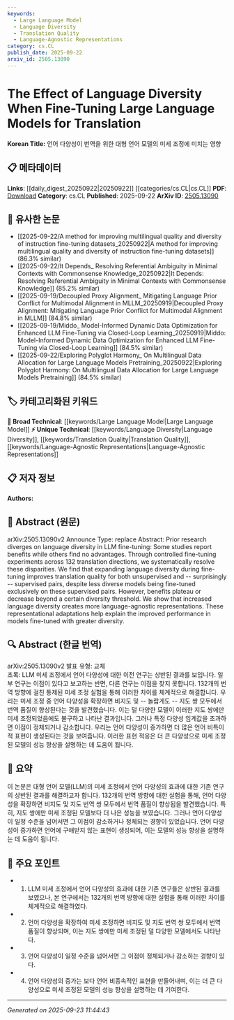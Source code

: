 ```yaml
---
keywords:
  - Large Language Model
  - Language Diversity
  - Translation Quality
  - Language-Agnostic Representations
category: cs.CL
publish_date: 2025-09-22
arxiv_id: 2505.13090
---
```


<!-- KEYWORD_LINKING_METADATA:
{
  "processed_timestamp": "2025-09-23T11:44:43.240298",
  "vocabulary_version": "1.0",
  "selected_keywords": [
    "Large Language Model",
    "Language Diversity",
    "Translation Quality",
    "Language-Agnostic Representations"
  ],
  "rejected_keywords": [],
  "similarity_scores": {
    "Large Language Model": 0.85,
    "Language Diversity": 0.78,
    "Translation Quality": 0.8,
    "Language-Agnostic Representations": 0.77
  },
  "extraction_method": "AI_prompt_based",
  "budget_applied": true,
  "candidates_json": {
    "candidates": [
      {
        "surface": "Large Language Models",
        "canonical": "Large Language Model",
        "aliases": [
          "LLM",
          "Large Language Models"
        ],
        "category": "broad_technical",
        "rationale": "Central to the study, linking to broader discussions on language model capabilities.",
        "novelty_score": 0.3,
        "connectivity_score": 0.9,
        "specificity_score": 0.7,
        "link_intent_score": 0.85
      },
      {
        "surface": "language diversity",
        "canonical": "Language Diversity",
        "aliases": [
          "linguistic diversity"
        ],
        "category": "unique_technical",
        "rationale": "Key focus of the paper, offering unique insights into translation model performance.",
        "novelty_score": 0.75,
        "connectivity_score": 0.65,
        "specificity_score": 0.8,
        "link_intent_score": 0.78
      },
      {
        "surface": "translation quality",
        "canonical": "Translation Quality",
        "aliases": [
          "quality of translation"
        ],
        "category": "unique_technical",
        "rationale": "Directly related to the paper's evaluation of model performance improvements.",
        "novelty_score": 0.68,
        "connectivity_score": 0.7,
        "specificity_score": 0.75,
        "link_intent_score": 0.8
      },
      {
        "surface": "language-agnostic representations",
        "canonical": "Language-Agnostic Representations",
        "aliases": [
          "language-independent representations"
        ],
        "category": "unique_technical",
        "rationale": "Describes a significant outcome of increased language diversity in fine-tuning.",
        "novelty_score": 0.8,
        "connectivity_score": 0.6,
        "specificity_score": 0.85,
        "link_intent_score": 0.77
      }
    ],
    "ban_list_suggestions": [
      "fine-tuning",
      "translation directions",
      "supervised pairs"
    ]
  },
  "decisions": [
    {
      "candidate_surface": "Large Language Models",
      "resolved_canonical": "Large Language Model",
      "decision": "linked",
      "scores": {
        "novelty": 0.3,
        "connectivity": 0.9,
        "specificity": 0.7,
        "link_intent": 0.85
      }
    },
    {
      "candidate_surface": "language diversity",
      "resolved_canonical": "Language Diversity",
      "decision": "linked",
      "scores": {
        "novelty": 0.75,
        "connectivity": 0.65,
        "specificity": 0.8,
        "link_intent": 0.78
      }
    },
    {
      "candidate_surface": "translation quality",
      "resolved_canonical": "Translation Quality",
      "decision": "linked",
      "scores": {
        "novelty": 0.68,
        "connectivity": 0.7,
        "specificity": 0.75,
        "link_intent": 0.8
      }
    },
    {
      "candidate_surface": "language-agnostic representations",
      "resolved_canonical": "Language-Agnostic Representations",
      "decision": "linked",
      "scores": {
        "novelty": 0.8,
        "connectivity": 0.6,
        "specificity": 0.85,
        "link_intent": 0.77
      }
    }
  ]
}
-->

# The Effect of Language Diversity When Fine-Tuning Large Language Models for Translation

**Korean Title:** 언어 다양성이 번역을 위한 대형 언어 모델의 미세 조정에 미치는 영향

## 📋 메타데이터

**Links**: [[daily_digest_20250922|20250922]] [[categories/cs.CL|cs.CL]]
**PDF**: [Download](https://arxiv.org/pdf/2505.13090.pdf)
**Category**: cs.CL
**Published**: 2025-09-22
**ArXiv ID**: [2505.13090](https://arxiv.org/abs/2505.13090)

## 🔗 유사한 논문
- [[2025-09-22/A method for improving multilingual quality and diversity of instruction fine-tuning datasets_20250922|A method for improving multilingual quality and diversity of instruction fine-tuning datasets]] (86.3% similar)
- [[2025-09-22/It Depends_ Resolving Referential Ambiguity in Minimal Contexts with Commonsense Knowledge_20250922|It Depends: Resolving Referential Ambiguity in Minimal Contexts with Commonsense Knowledge]] (85.2% similar)
- [[2025-09-19/Decoupled Proxy Alignment_ Mitigating Language Prior Conflict for Multimodal Alignment in MLLM_20250919|Decoupled Proxy Alignment: Mitigating Language Prior Conflict for Multimodal Alignment in MLLM]] (84.8% similar)
- [[2025-09-19/Middo_ Model-Informed Dynamic Data Optimization for Enhanced LLM Fine-Tuning via Closed-Loop Learning_20250919|Middo: Model-Informed Dynamic Data Optimization for Enhanced LLM Fine-Tuning via Closed-Loop Learning]] (84.5% similar)
- [[2025-09-22/Exploring Polyglot Harmony_ On Multilingual Data Allocation for Large Language Models Pretraining_20250922|Exploring Polyglot Harmony: On Multilingual Data Allocation for Large Language Models Pretraining]] (84.5% similar)

## 🏷️ 카테고리화된 키워드
**🧠 Broad Technical**: [[keywords/Large Language Model|Large Language Model]]
**⚡ Unique Technical**: [[keywords/Language Diversity|Language Diversity]], [[keywords/Translation Quality|Translation Quality]], [[keywords/Language-Agnostic Representations|Language-Agnostic Representations]]

## 📋 저자 정보

**Authors:** 

## 📄 Abstract (원문)

arXiv:2505.13090v2 Announce Type: replace 
Abstract: Prior research diverges on language diversity in LLM fine-tuning: Some studies report benefits while others find no advantages. Through controlled fine-tuning experiments across 132 translation directions, we systematically resolve these disparities. We find that expanding language diversity during fine-tuning improves translation quality for both unsupervised and -- surprisingly -- supervised pairs, despite less diverse models being fine-tuned exclusively on these supervised pairs. However, benefits plateau or decrease beyond a certain diversity threshold. We show that increased language diversity creates more language-agnostic representations. These representational adaptations help explain the improved performance in models fine-tuned with greater diversity.

## 🔍 Abstract (한글 번역)

arXiv:2505.13090v2 발표 유형: 교체  
초록: LLM 미세 조정에서 언어 다양성에 대한 이전 연구는 상반된 결과를 보입니다. 일부 연구는 이점이 있다고 보고하는 반면, 다른 연구는 이점을 찾지 못합니다. 132개의 번역 방향에 걸친 통제된 미세 조정 실험을 통해 이러한 차이를 체계적으로 해결합니다. 우리는 미세 조정 중 언어 다양성을 확장하면 비지도 및 -- 놀랍게도 -- 지도 쌍 모두에서 번역 품질이 향상된다는 것을 발견했습니다. 이는 덜 다양한 모델이 이러한 지도 쌍에만 미세 조정되었음에도 불구하고 나타난 결과입니다. 그러나 특정 다양성 임계값을 초과하면 이점이 정체되거나 감소합니다. 우리는 언어 다양성이 증가하면 더 많은 언어 비특이적 표현이 생성된다는 것을 보여줍니다. 이러한 표현 적응은 더 큰 다양성으로 미세 조정된 모델의 성능 향상을 설명하는 데 도움이 됩니다.

## 📝 요약

이 논문은 대형 언어 모델(LLM)의 미세 조정에서 언어 다양성의 효과에 대한 기존 연구의 상반된 결과를 해결하고자 합니다. 132개의 번역 방향에 대한 실험을 통해, 언어 다양성을 확장하면 비지도 및 지도 번역 쌍 모두에서 번역 품질이 향상됨을 발견했습니다. 특히, 지도 쌍에만 미세 조정된 모델보다 더 나은 성능을 보였습니다. 그러나 언어 다양성이 일정 수준을 넘어서면 그 이점이 감소하거나 정체되는 경향이 있었습니다. 언어 다양성이 증가하면 언어에 구애받지 않는 표현이 생성되어, 이는 모델의 성능 향상을 설명하는 데 도움이 됩니다.

## 🎯 주요 포인트

- 1. LLM 미세 조정에서 언어 다양성의 효과에 대한 기존 연구들은 상반된 결과를 보였으나, 본 연구에서는 132개의 번역 방향에 대한 실험을 통해 이러한 차이를 체계적으로 해결하였다.
- 2. 언어 다양성을 확장하여 미세 조정하면 비지도 및 지도 번역 쌍 모두에서 번역 품질이 향상되며, 이는 지도 쌍에만 미세 조정된 덜 다양한 모델에서도 나타난다.
- 3. 언어 다양성이 일정 수준을 넘어서면 그 이점이 정체되거나 감소하는 경향이 있다.
- 4. 언어 다양성의 증가는 보다 언어 비종속적인 표현을 만들어내며, 이는 더 큰 다양성으로 미세 조정된 모델의 성능 향상을 설명하는 데 기여한다.


---

*Generated on 2025-09-23 11:44:43*